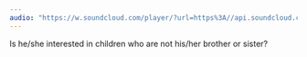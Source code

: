 ```yaml
---
audio: "https://w.soundcloud.com/player/?url=https%3A//api.soundcloud.com/tracks/1406191336%3Fsecret_token%3Ds-lTGO9J42Z15&color=%23ff5500&auto_play=true&hide_related=false&show_comments=true&show_user=true&show_reposts=false&show_teaser=true&visual=true"
---
```


Is he/she interested in children who are not his/her brother or sister?